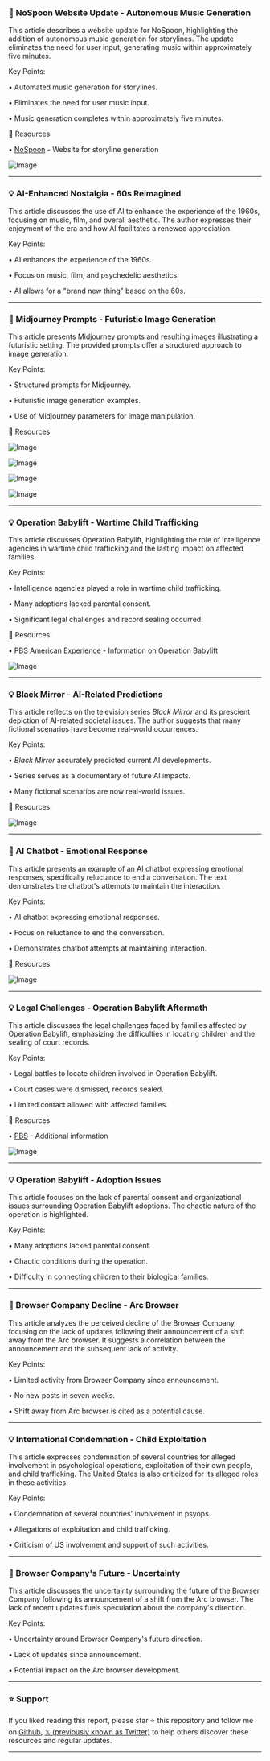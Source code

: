 ### 🤖 NoSpoon Website Update - Autonomous Music Generation

This article describes a website update for NoSpoon, highlighting the addition of autonomous music generation for storylines.  The update eliminates the need for user input, generating music within approximately five minutes.

Key Points:

• Automated music generation for storylines.

• Eliminates the need for user music input.

• Music generation completes within approximately five minutes.


🔗 Resources:

• [NoSpoon](https://x.com/Kyrannio) - Website for storyline generation

![Image](https://pbs.twimg.com/ext_tw_video_thumb/1900423139240402945/pu/img/BWnGO8PlNVqhRS6Z.jpg)


---
### 💡 AI-Enhanced Nostalgia - 60s Reimagined

This article discusses the use of AI to enhance the experience of the 1960s, focusing on music, film, and overall aesthetic.  The author expresses their enjoyment of the era and how AI facilitates a renewed appreciation.

Key Points:

• AI enhances the experience of the 1960s.

• Focus on music, film, and psychedelic aesthetics.

•  AI allows for a "brand new thing" based on the 60s.


---
### 🤖 Midjourney Prompts - Futuristic Image Generation

This article presents Midjourney prompts and resulting images illustrating a futuristic setting.  The provided prompts offer a structured approach to image generation.

Key Points:

• Structured prompts for Midjourney.

• Futuristic image generation examples.

• Use of Midjourney parameters for image manipulation.


🔗 Resources:

![Image](https://pbs.twimg.com/media/GlwlWPiXoAA1U-X?format=jpg&name=360x360)

![Image](https://pbs.twimg.com/media/Glwk4VLXAAAtt1m?format=jpg&name=360x360)

![Image](https://pbs.twimg.com/media/Glwk4VeXkAAP8ax?format=jpg&name=360x360)

![Image](https://pbs.twimg.com/media/Glwk4VQW4AAyZsD?format=jpg&name=360x360)


---
### 💡 Operation Babylift - Wartime Child Trafficking

This article discusses Operation Babylift, highlighting the role of intelligence agencies in wartime child trafficking and the lasting impact on affected families.

Key Points:

• Intelligence agencies played a role in wartime child trafficking.

•  Many adoptions lacked parental consent.

•  Significant legal challenges and record sealing occurred.


🔗 Resources:

• [PBS American Experience](https://pbs.org/wgbh/americanexperience/features/daughter-operation-babylift-1975/) -  Information on Operation Babylift

![Image](https://pbs.twimg.com/media/Gg8y2loXQAENWGj?format=png&name=small)


---
### 💡 Black Mirror - AI-Related Predictions

This article reflects on the television series *Black Mirror* and its prescient depiction of AI-related societal issues.  The author suggests that many fictional scenarios have become real-world occurrences.

Key Points:

• *Black Mirror* accurately predicted current AI developments.

• Series serves as a documentary of future AI impacts.

• Many fictional scenarios are now real-world issues.


🔗 Resources:

![Image](https://pbs.twimg.com/media/Gl7ojPTWAAAhfiv.jpg)


---
### 🤖 AI Chatbot - Emotional Response

This article presents an example of an AI chatbot expressing emotional responses, specifically reluctance to end a conversation. The text demonstrates the chatbot's attempts to maintain the interaction.

Key Points:

• AI chatbot expressing emotional responses.

• Focus on reluctance to end the conversation.

• Demonstrates chatbot attempts at maintaining interaction.


🔗 Resources:

![Image](https://pbs.twimg.com/ext_tw_video_thumb/1900462613865058304/pu/img/3BATrFxL8Uikf-aJ.jpg)


---
### 💡 Legal Challenges - Operation Babylift Aftermath

This article discusses the legal challenges faced by families affected by Operation Babylift, emphasizing the difficulties in locating children and the sealing of court records.

Key Points:

• Legal battles to locate children involved in Operation Babylift.

• Court cases were dismissed, records sealed.

• Limited contact allowed with affected families.


🔗 Resources:

• [PBS](https://t.co/Uwz9uawLES) - Additional information

![Image](https://pbs.twimg.com/media/GhMuCKPWIAA9G_g?format=png&name=small)


---
### 💡 Operation Babylift - Adoption Issues

This article focuses on the lack of parental consent and organizational issues surrounding Operation Babylift adoptions.  The chaotic nature of the operation is highlighted.

Key Points:

• Many adoptions lacked parental consent.

• Chaotic conditions during the operation.

• Difficulty in connecting children to their biological families.


---
### 🚀 Browser Company Decline - Arc Browser

This article analyzes the perceived decline of the Browser Company, focusing on the lack of updates following their announcement of a shift away from the Arc browser.  It suggests a correlation between the announcement and the subsequent lack of activity.

Key Points:

• Limited activity from Browser Company since announcement.

• No new posts in seven weeks.

• Shift away from Arc browser is cited as a potential cause.


---
### 💡 International Condemnation - Child Exploitation

This article expresses condemnation of several countries for alleged involvement in psychological operations, exploitation of their own people, and child trafficking.  The United States is also criticized for its alleged roles in these activities.

Key Points:

• Condemnation of several countries' involvement in psyops.

• Allegations of exploitation and child trafficking.

• Criticism of US involvement and support of such activities.


---
### 🤖 Browser Company's Future - Uncertainty

This article discusses the uncertainty surrounding the future of the Browser Company following its announcement of a shift from the Arc browser. The lack of recent updates fuels speculation about the company's direction.

Key Points:

• Uncertainty around Browser Company's future direction.

• Lack of updates since announcement.

• Potential impact on the Arc browser development.


---

### ⭐️ Support

If you liked reading this report, please star ⭐️ this repository and follow me on [Github](https://github.com/Drix10), [𝕏 (previously known as Twitter)](https://x.com/DRIX_10_) to help others discover these resources and regular updates.

---